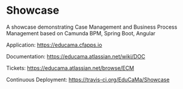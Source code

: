 # Showcase
A showcase demonstrating Case Management and Business Process Management based on Camunda BPM, Spring Boot, Angular 

Application:
https://educama.cfapps.io

Documentation:
https://educama.atlassian.net/wiki/DOC

Tickets:
https://educama.atlassian.net/browse/ECM

Continuous Deployment:
https://travis-ci.org/EduCaMa/Showcase

